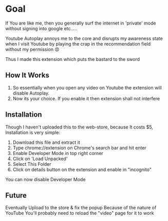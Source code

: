 # Goal
If You are like me, then you generally surf the internet in 'private' mode without signing into google etc.....

Youtube Autoplay annoys me to the core and disrupts my awareness state when I visit Youtube by playing the crap in the recommendation field without my permission 😡

Thus I made this extension which puts the bastard to the sword

## How It Works
1. So essentially when you open any video on Youtube the extension will disable Autoplay.
2. Now its your choice. If you enable it then extension shall not interfere


## Installation
Though I haven't uploaded this to the web-store, because It costs $5, Installation is very simple:

1. Download this file and extract it
2. Type chrome://extension on Chrome's search bar and hit enter
3. Enable Developer Mode in top right corner
4. Click on 'Load Unpacked'
5. Select This Folder
6. Click on details button on the extension and enable in "incognito"

You can now disable Developer Mode

## Future
Eventually Upload to the store & fix the popup
Because of the nature of YouTube You'll probably need to reload the "video" page for it to work
